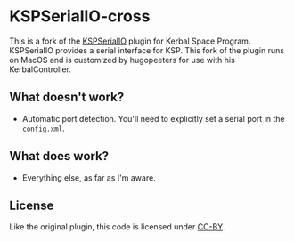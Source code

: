 # KSPSerialIO-cross

This is a fork of the [KSPSerialIO](http://forum.kerbalspaceprogram.com/index.php?/topic/60281-hardware-plugin-arduino-based-physical-display-serial-port-io-tutorial-22-april/)
plugin for Kerbal Space Program. KSPSerialIO provides a serial interface for
KSP. This fork of the plugin runs on MacOS and is customized by hugopeeters for use with his KerbalController.

## What doesn't work?

* Automatic port detection. You'll need to explicitly set a serial port
  in the `config.xml`.

## What does work?

* Everything else, as far as I'm aware.

## License

Like the original plugin, this code is licensed under [CC-BY](https://creativecommons.org/licenses/by/4.0/).
